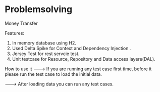 # Problemsolving
Money Transfer

Features:
1. In memory database using H2.
2. Used Delta Spike for Context and Dependency Injection .
3. Jersey Test for rest servcie test.
4. Unit testcase for Resource, Repository and Data access layere(DAL).

How to use it
---> If you are running any test case first time, before it please run the test case <testSetupTestforFirstTime> to load the initial data.
  
---> After loading data you can run any test cases.	
